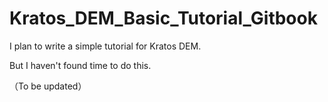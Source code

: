 # Kratos_DEM_Basic_Tutorial_Gitbook

I plan to write a simple tutorial for Kratos DEM.

But I haven't found time to do this.

（To be updated）
